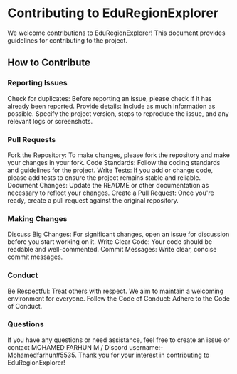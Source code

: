 # Contributing to EduRegionExplorer
We welcome contributions to EduRegionExplorer! This document provides guidelines for contributing to the project.

## How to Contribute
### Reporting Issues
Check for duplicates: Before reporting an issue, please check if it has already been reported.
Provide details: Include as much information as possible. Specify the project version, steps to reproduce the issue, and any relevant logs or screenshots.

### Pull Requests
Fork the Repository: To make changes, please fork the repository and make your changes in your fork.
Code Standards: Follow the coding standards and guidelines for the project.
Write Tests: If you add or change code, please add tests to ensure the project remains stable and reliable.
Document Changes: Update the README or other documentation as necessary to reflect your changes.
Create a Pull Request: Once you're ready, create a pull request against the original repository.

### Making Changes
Discuss Big Changes: For significant changes, open an issue for discussion before you start working on it.
Write Clear Code: Your code should be readable and well-commented.
Commit Messages: Write clear, concise commit messages. 

### Conduct
Be Respectful: Treat others with respect. We aim to maintain a welcoming environment for everyone.
Follow the Code of Conduct: Adhere to the Code of Conduct.

### Questions
If you have any questions or need assistance, feel free to create an issue or contact MOHAMED FARHUN M / Discord username:-Mohamedfarhun#5535.
Thank you for your interest in contributing to  EduRegionExplorer!
